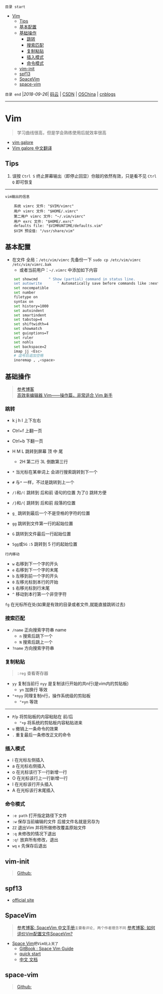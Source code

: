 `目录 start`
 
- [Vim](#vim)
    - [Tips](#tips)
    - [基本配置](#基本配置)
    - [基础操作](#基础操作)
        - [跳转](#跳转)
        - [搜索匹配](#搜索匹配)
        - [复制粘贴](#复制粘贴)
        - [插入模式](#插入模式)
        - [命令模式](#命令模式)
    - [vim-init](#vim-init)
    - [spf13](#spf13)
    - [SpaceVim](#spacevim)
    - [space-vim](#space-vim)

`目录 end` |_2018-09-26_| [码云](https://gitee.com/gin9) | [CSDN](http://blog.csdn.net/kcp606) | [OSChina](https://my.oschina.net/kcp1104) | [cnblogs](http://www.cnblogs.com/kuangcp)
****************************************
# Vim 
> 学习曲线很高，但是学会熟练使用后就效率很高

- [vim galore](https://github.com/mhinz/vim-galore)
- [Vim galore 中文翻译](https://github.com/wsdjeg/vim-galore-zh_cn)

## Tips
1. 误按 `Ctrl S` 终止屏幕输出（即停止回显）你敲的依然有效，只是看不见 `Ctrl Q` 即可恢复

**************
`vim输出的信息`
```
    系统 vimrc 文件: "$VIM/vimrc"
    用户 vimrc 文件: "$HOME/.vimrc"
    第二用户 vimrc 文件: "~/.vim/vimrc"
    用户 exrc 文件: "$HOME/.exrc"
    defaults file: "$VIMRUNTIME/defaults.vim"
    $VIM 预设值: "/usr/share/vim"
```
## 基本配置
- 在文件 全局：`/etc/vim/vimrc` 先备份一下 `sudo cp /etc/vim/vimrc /etc/vim/vimrc.bak`
	- 或者当前用户：`~/.vimrc` 中添加如下内容
```sh
    set showcmd		" Show (partial) command in status line.
    set autowrite		" Automatically save before commands like :next and :make
    set nocompatible
    set number
    filetype on 
    syntax on
    set history=1000
    set autoindent
    set smartindent
    set tabstop=4
    set shiftwidth=4
    set showmatch
    set guioptions=T
    set ruler
    set nohls
    set backspace=2
    imap jj <Esc>
    # 逗号后追加空格
    inoremap , ,<space> 
```

## 基础操作
> [参考博客](http://www.jianshu.com/p/bcbe916f97e1)  
> [高效率编辑器 Vim——操作篇，非常适合 Vim 新手](https://linuxtoy.org/archives/efficient-editing-with-vim.html)

### 跳转
- k j h l  上下左右
- Ctrl+f 上翻一页
- Ctrl+b 下翻一页
- H M L  跳转到屏幕 顶 中 尾
	- 2H 第二行 3L 倒数第三行

- `*` 当光标在某单词上 会进行搜索跳转到下一个
- `#` 与`*` 一样，不过是跳转到上一个
- `/)`和`/(` 跳转到 后和前 语句的位置 为了() 跳转方便
- `/}`和`/{` 跳转到 后和前 段落的位置  
- `g_` 跳转到最后一个不是空格的字符的位置
- `gg` 跳转到文件第一行的起始位置
- `G` 跳转到文件最后一行起始位置
- `5gg`或`5G` `:5` 跳转到 5 行的起始位置

`行内移动`
- `w` 右移到下一个字的开头
- `e` 右移到下一个字的末尾
- `b` 左移到前一个字的开头
- `0` 左移光标到本行的开始
- `$` 右移光标到行末尾
- `^` 移动到本行第一个非空字符

`fg` 在光标所在处(如果是有效的目录或者文件,就能直接跳转过去)

### 搜索匹配
- `/name`  正向搜索字符串 name
	- `n` 搜索后跳下一个 
	- `N` 搜索后跳上一个
- `?name` 方向搜索字符串

### 复制粘贴
> `:reg` 查看寄存器

- `yy` 复制当前行 `nyy` 是复制该行开始的共n行(是vim内的剪贴板)
    - `yn` 加换行 等效
- `"+nyy` 同理复制n行，操作系统级的剪贴板
    - `"+yn` 等效

*********

- `P`/`p`  将剪贴板的内容粘贴在 前/后
    - `"+p` 将系统的剪贴板内容粘贴进来
- `u` 撤销上一条命令的效果
- `.` 重复最后一条修改正文的命令

### 插入模式
- i  在光标左侧插入
- a  在光标右侧插入
- o  在光标该行下一行新增一行
- O  在光标该行上一行新增一行
- I  在光标该行开头插入
- A  在光标该行末尾插入

### 命令模式
- `:e path` 打开指定路径下文件
- `:w` 保存当前编辑的文件 后接文件名就是另存为
- `ZZ` 退出Vim 并将所做修改覆盖原始文件
- `:q` 未修改的情况下退出
- `:q!` 放弃所有修改，退出
- `wq` `x` 先保存后退出

## vim-init
> [Github:](https://github.com/skywind3000/vim-init)

## spf13
- [official site](http://vim.spf13.com/)

## SpaceVim
> [参考博客: SpaceVim 中文手册](https://ruby-china.org/topics/32020)`主要看评论, 两个作者理念不同`
> [参考博客: 如何评价Vim配置文件SpaceVim?](https://www.zhihu.com/question/54270182)

- [Space Vim](https://github.com/topics/spacevim)`把Vim玩上天了`
    - [GitBook : Space Vim Guide](https://legacy.gitbook.com/book/everettjf/spacevimtutorial/details)
    - [quick start](https://spacevim.org/quick-start-guide/)
    - [中文 文档](https://spacevim.org/cn/documentation/)

## space-vim 
> [Github:](https://github.com/liuchengxu/space-vim)
